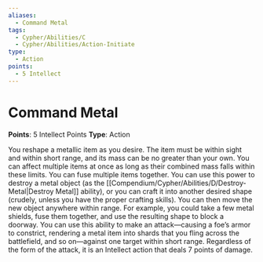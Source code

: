 ```yaml
---
aliases:
  - Command Metal
tags:
  - Cypher/Abilities/C
  - Cypher/Abilities/Action-Initiate
type:
  - Action
points:
  - 5 Intellect
---
```


# Command Metal

**Points**: 5 Intellect Points
**Type**: Action

You reshape a metallic item as you desire. The item must be within sight and within short range, and its mass can be no greater than your own. You can affect multiple items at once as long as their combined mass falls within these limits. You can fuse multiple items together. You can use this power to destroy a metal object (as the [[Compendium/Cypher/Abilities/D/Destroy-Metal|Destroy Metal]] ability), or you can craft it into another desired shape (crudely, unless you have the proper crafting skills). You can then move the new object anywhere within range. For example, you could take a few metal shields, fuse them together, and use the resulting shape to block a doorway. You can use this ability to make an attack—causing a foe’s armor to constrict, rendering a metal item into shards that you fling across the battlefield, and so on—against one target within short range. Regardless of the form of the attack, it is an Intellect action that deals 7 points of damage.
